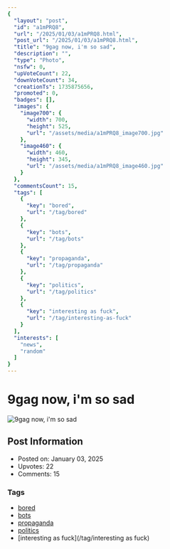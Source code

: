 ```yaml
---
{
  "layout": "post",
  "id": "a1mPRQ8",
  "url": "/2025/01/03/a1mPRQ8.html",
  "post_url": "/2025/01/03/a1mPRQ8.html",
  "title": "9gag now, i'm so sad",
  "description": "",
  "type": "Photo",
  "nsfw": 0,
  "upVoteCount": 22,
  "downVoteCount": 34,
  "creationTs": 1735875656,
  "promoted": 0,
  "badges": [],
  "images": {
    "image700": {
      "width": 700,
      "height": 525,
      "url": "/assets/media/a1mPRQ8_image700.jpg"
    },
    "image460": {
      "width": 460,
      "height": 345,
      "url": "/assets/media/a1mPRQ8_image460.jpg"
    }
  },
  "commentsCount": 15,
  "tags": [
    {
      "key": "bored",
      "url": "/tag/bored"
    },
    {
      "key": "bots",
      "url": "/tag/bots"
    },
    {
      "key": "propaganda",
      "url": "/tag/propaganda"
    },
    {
      "key": "politics",
      "url": "/tag/politics"
    },
    {
      "key": "interesting as fuck",
      "url": "/tag/interesting-as-fuck"
    }
  ],
  "interests": [
    "news",
    "random"
  ]
}
---
```


# 9gag now, i'm so sad

![9gag now, i'm so sad](/assets/media/a1mPRQ8_image700.jpg)

## Post Information

- Posted on: January 03, 2025
- Upvotes: 22
- Comments: 15

### Tags

- [bored](/tag/bored)
- [bots](/tag/bots)
- [propaganda](/tag/propaganda)
- [politics](/tag/politics)
- [interesting as fuck](/tag/interesting as fuck)
